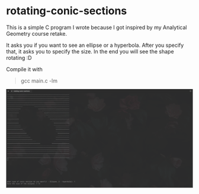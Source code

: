 # rotating-conic-sections
This is a simple C program I wrote because I got inspired by my Analytical Geometry course retake.

It asks you if you want to see an ellipse or a hyperbola. After you specify that, it asks you to specify the size. In the end you will see the shape rotating :D

Compile it with
> gcc main.c -lm

![](/images/screenshot.png "screenshot")